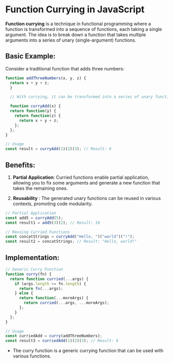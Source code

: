 # Function Currying in JavaScript

**Function currying** is a technique in functional programming where a function is transformed into a sequence of functions, each taking a single argument. The idea is to break down a function that takes multiple arguments into a series of unary (single-argument) functions.

## Basic Example:

Consider a traditional function that adds three numbers:

```javascript
function addThreeNumbers(x, y, z) {
  return x + y + z;
  }

  // With currying, it can be transformed into a series of unary functions:

  function curryAdd(x) {
  return function(y) {
    return function(z) {
      return x + y + z;
    };
  };
}

// Usage
const result = curryAdd(1)(2)(3); // Result: 6

```

## Benefits:

1. **Partial Application**: Curried functions enable partial application, allowing you to fix some arguments and generate a new function that takes the remaining ones.

2. **Reusability** : The generated unary functions can be reused in various contexts, promoting code modularity.

```javascript
// Partial Application
const add5 = curryAdd(5);
const result1 = add5(3)(2); // Result: 10

// Reusing Curried Functions
const concatStrings = curryAdd("Hello, ")("world")("!");
const result2 = concatStrings; // Result: "Hello, world!"
```


## Implementation:

```javascript
// Generic Curry Function
function curry(fn) {
  return function curried(...args) {
    if (args.length >= fn.length) {
      return fn(...args);
    } else {
      return function(...moreArgs) {
        return curried(...args, ...moreArgs);
      };
    }
  };
}

// Usage
const curriedAdd = curry(addThreeNumbers);
const result3 = curriedAdd(1)(2)(3); // Result: 6
```

- The curry function is a generic currying function that can be used with various functions.